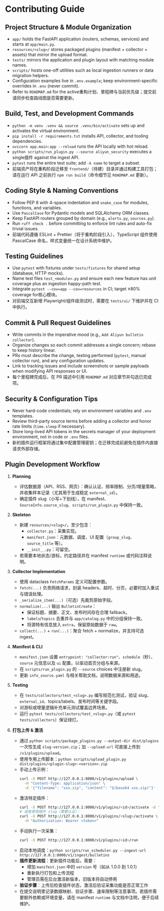 # Contributing Guide

## Project Structure & Module Organization
- `app/` holds the FastAPI application (routers, schemas, services) and starts at `app/main.py`.
- `resources/<slug>/` stores packaged plugins (manifest + collector + assets) that mirror the upload format.
- `tests/` mirrors the application and plugin layout with matching module names.
- `scripts/` hosts one-off utilities such as local ingestion runners or data migration helpers.
- Configuration examples live in `.env.example`; keep environment-specific overrides in `.env` (never commit).
- Refer to `ROADMAP.md` for the active重构计划、里程碑与当前优先级；提交前请同步检查路线图是否需要更新。

## Build, Test, and Development Commands
- `python -m venv .venv && source .venv/bin/activate` sets up and activates the virtual environment.
- `pip install -r requirements.txt` installs API, collector, and tooling dependencies.
- `uvicorn app.main:app --reload` runs the API locally with hot reload.
- `python scripts/run_plugin.py --source aliyun_security` executes a single插件 against the ingest API.
- `pytest` runs the entire test suite; add `-k name` to target a subset.
- 前端资产将在重构阶段迁移至 `frontend/`（待建）目录并通过构建工具打包；请在运行 API 之前执行 `npm run build`（命令细节见 `ROADMAP.md` 更新）。

## Coding Style & Naming Conventions
- Follow PEP 8 with 4-space indentation and `snake_case` for modules, functions, and variables.
- Use `PascalCase` for Pydantic models and SQLAlchemy ORM classes.
- Keep FastAPI routers grouped by domain (e.g., `alerts.py`, `sources.py`).
- Run `ruff check .` before committing to enforce lint rules and auto-fix trivial issues.
- 前端代码遵循 ESLint + Prettier（将于重构阶段引入），TypeScript 组件使用 PascalCase 命名，样式变量统一在设计系统中维护。

## Testing Guidelines
- Use `pytest` with fixtures under `tests/fixtures` for shared setup (database, HTTP mocks).
- Name test files `test_<module>.py` and ensure each new feature has unit coverage plus an ingestion happy-path test.
- Integrate `pytest --cov=app --cov=resources` in CI; target ≥80% coverage for核心模块。
- 对前端交互新增 Playwright/组件级测试时，需要在 `tests/ui/` 下维护并在 CI 中执行。

## Commit & Pull Request Guidelines
- Write commits in the imperative mood (e.g., `Add Aliyun bulletin collector`).
- Organize changes so each commit addresses a single concern; rebase to keep history linear.
- PRs must describe the change, testing performed (`pytest`, manual collector run), and any configuration updates.
- Link to tracking issues and include screenshots or sample payloads when modifying API responses or UI.
- 每个里程碑完成后，在 PR 描述中引用 `ROADMAP.md` 对应章节并勾选已完成项。

## Security & Configuration Tips
- Never hard-code credentials; rely on environment variables and `.env` templates.
- Review third-party source terms before adding a collector and honor rate limits (`time.sleep` if necessary).
- Store long-lived API tokens in the secrets manager of your deployment environment, not in code or `.env` files.
- 新的插件运行框架将通过集中配置管理密钥；在迁移完成前避免在插件内直接请求外部存储。

## Plugin Development Workflow
1. **Planning**
   - 评估数据源（API、RSS、网页）：确认认证、频率限制、分页/增量策略，并收集样本记录（尤其用于生成稳定 `external_id`）。
   - 确定插件 slug（小写+下划线），在 manifest、`SourceInfo.source_slug`、`scripts/run_plugin.py` 中保持一致。

2. **Skeleton**
   - 新建 `resources/<slug>/`，至少包含：
     - `collector.py`：采集实现。
     - `manifest.json`：元数据、调度、UI 配置（`group_slug`、`source_title` 等）。
     - `__init__.py`：可留空。
   - 若需要本地状态/游标，约定路径并在 manifest `runtime` 或代码注释说明。

3. **Collector Implementation**
   - 使用 dataclass `FetchParams` 定义可配置参数。
   - `fetch(...)` 负责网络请求，封装 headers、超时、分页，必要时加入重试与错误处理。
   - `_serialize_item(...)`（可选）先裁剪原始字段。
   - `normalize(...)` 输出 `BulletinCreate`：
     - 保证标题、摘要、正文、发布时间存在合理 fallback。
     - `labels`/`topics` 去重并与 `app/catalog.py` 中的分组保持一致。
     - 将源特有信息放入 `extra`，保留原始数据于 `raw`。
   - `collect(...)` + `run(...)`：聚合 fetch + normalize，并支持可选 ingest。

4. **Manifest & CLI**
   - `manifest.json` 设置 `entrypoint: "collector:run"`、`schedule`（秒）、`source` 元信息以及 `ui` 配置，以驱动首页分组与来源。
   - 在 `scripts/run_plugin.py` 的 `--source` choices 中注册新 slug。
   - 更新 `info_source.yaml` 与相关帮助文档，说明数据来源和用途。

5. **Testing**
   - 在 `tests/collectors/test_<slug>.py` 编写规范化测试，验证 slug、`external_id`、topics/labels、发布时间等关键字段。
   - 对游标或增量逻辑补充单元测试覆盖边界场景。
   - 运行 `pytest tests/collectors/test_<slug>.py`（或 `pytest tests/collectors`）保证绿灯。

6. **打包上传 & 激活**
   - 通过 `python scripts/package_plugins.py --output-dir dist/plugins` 一次性生成 `slug-version.zip`；加 `--upload-url` 可直接上传到 `/v1/plugins/upload`。
   - 使用专用上传脚本：`python scripts/upload_plugin.py dist/plugins/<plugin-slug>-<version>.zip`
   - 手动上传示例：
     ```bash
     curl -X POST http://127.0.0.1:8000/v1/plugins/upload \
       -H "Content-Type: application/json" \
       -d '{"filename": "xxx.zip", "content": "$(base64 xxx.zip)"}'
     ```
   - 激活特定插件：
     ```bash
     curl -X POST http://127.0.0.1:8000/v1/plugins/<id>/activate -d '{"activate": true}'
     # 或者使用插件 slug（需要认证）：
     curl -X POST http://127.0.0.1:8000/v1/plugins/<slug>/activate \
       -H "Authorization: Bearer <token>"
     ```
   - 手动执行一次采集：
     ```bash
     curl -X POST http://127.0.0.1:8000/v1/plugins/<id>/run
     ```
   - 启动本地调度：`python scripts/run_scheduler.py --ingest-url http://127.0.0.1:8000/v1/ingest/bulletins`
   - **插件更新流程**：更新插件功能后，需要：
     - 增加 `manifest.json` 中的 `version` 号（如从 1.0.0 到 1.0.1）
     - 重新执行打包和上传流程
     - 管理员需在后台激活新版本，旧版本将自动停用
   - **验证步骤**：上传后检查插件状态，激活后验证采集功能是否正常工作
   - 在提交说明里记录数据映射、验证步骤、速率限制等注意事项。若插件需要额外依赖或环境变量，请在 manifest `runtime` 与文档中注明，便于后续维护。
